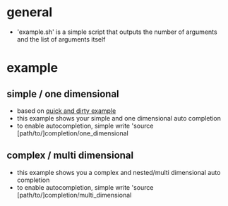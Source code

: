 # general

* 'example.sh' is a simple script that outputs the number of arguments and the list of arguments itself

# example

## simple / one dimensional

* based on [quick and dirty example](http://buddylindsey.com/quick-and-dirty-write-your-own-bash-autocomplete/)
* this example shows your simple and one dimensional auto completion
* to enable autocompletion, simple write 'source [path/to/]completion/one_dimensional

## complex / multi dimensional

* this example shows you a complex and nested/multi dimensional auto completion
* to enable autocompletion, simple write 'source [path/to/]completion/multi_dimensional
